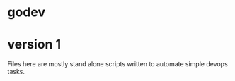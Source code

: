 # godev
# version 1

Files here are mostly stand alone scripts written to automate simple devops tasks.
